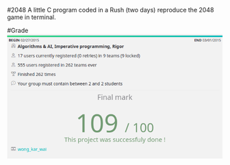 #2048
A little C program coded in a Rush (two days) reproduce the 2048 game in terminal.

#Grade
![Grade image](/2048_grade.png?raw=true)
